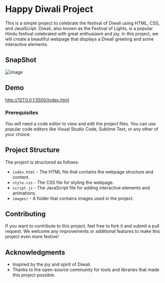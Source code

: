 # Happy Diwali Project

This is a simple project to celebrate the festival of Diwali using HTML, CSS, and JavaScript. Diwali, also known as the Festival of Lights, is a popular Hindu festival celebrated with great enthusiasm and joy. In this project, we will create a beautiful webpage that displays a Diwali greeting and some interactive elements.

## SnapShot
![image](https://github.com/MaheshMohite6520/Happy-Diwali/assets/126685009/8b005e5b-9f02-4e92-8cac-f32235a900f9)

## Demo
http://127.0.0.1:5500/index.html


### Prerequisites

You will need a code editor to view and edit the project files. You can use popular code editors like Visual Studio Code, Sublime Text, or any other of your choice.

## Project Structure

The project is structured as follows:

- `index.html` - The HTML file that contains the webpage structure and content.
- `style.css` - The CSS file for styling the webpage.
- `script.js` - The JavaScript file for adding interactive elements and animations.
- `images/` - A folder that contains images used in the project.

## Contributing

If you want to contribute to this project, feel free to fork it and submit a pull request. We welcome any improvements or additional features to make this project even more festive!

## Acknowledgments

- Inspired by the joy and spirit of Diwali.
- Thanks to the open-source community for tools and libraries that made this project possible.

